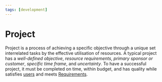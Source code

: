 ```yaml
---
tags: [development]
---
```


# Project

Project is a process of achieving a specific objective through a unique set
interrelated tasks by the effective utilisation of resources. A typical project
has a *well-defined objective*, *resource requirements*, *primary sponsor or
customer*, *specific time frame*, and *uncertainty*. To have a successful
project, it must be completed on time, within budget, and has quality while
satisfies [users](202303242126.md) and meets [Requirements](202303251303.md).
